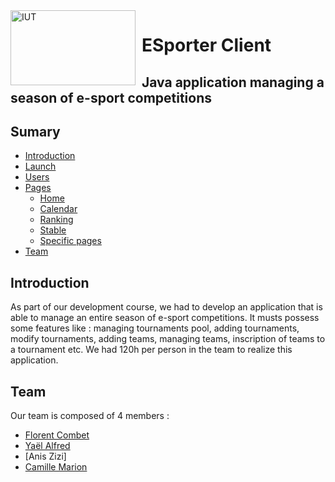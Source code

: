 <img width="200" height="120" align="left" style="float: left; margin: 0 10px 0 0;" alt="IUT" src="https://cdn.discordapp.com/attachments/739553949199106158/937150810431823912/logoIUT.jpg"> 

# ESporter Client

Java application managing a season of e-sport competitions
---

<div id = "sumary">

## Sumary

* [Introduction](#Introduction)
* [Launch](#Lauch)
* [Users](#Users)
* [Pages](#Pages)
    * [Home](#Home)
    * [Calendar](#Calendar)
    * [Ranking](#Ranking)
    * [Stable](#Stable)
    * [Specific pages](#Special)
* [Team](#Team)

</div>

<div id ="Introduction">

## Introduction

As part of our development course, we had to develop an application that is able to manage an entire season of e-sport competitions. It musts possess some features like : managing tournaments pool, adding tournaments, modify tournaments, adding teams, managing teams, inscription of teams to a tournament etc. We had 120h per person in the team to realize this application.

</div>

<div id="Team">

## Team

Our team is composed of 4 members :
 - [Florent Combet](https://github.com/notHaze)
 - [Yaël Alfred](https://github.com/BigUsel3ss)
 - [Anis Zizi]
 - [Camille Marion](https://github.com/CamiilleMrn)

</div>
